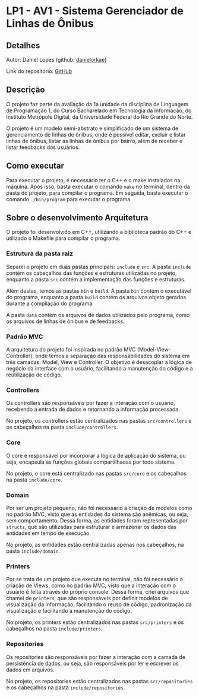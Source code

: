 # LP1 - AV1 - Sistema Gerenciador de Linhas de Ônibus

## Detalhes
Autor: Daniel Lopes (github: [danielorkae](https://github.com/danielorkae))

Link do repositório: [GitHub](https://github.com/danielorkae/lp1-atv1)

## Descrição

O projeto faz parte da avaliação da 1a unidade da disciplina de Linguagem de Programação 1, do Curso Bacharelado em Tecnologia da Informação, do Instituto Metrópole Digital, da Universidade Federal do Rio Grande do Norte.

O projeto é um modelo semi-abstrato e simplificado de um sistema de gerenciamento de linhas de ônibus, onde é possível editar, excluir e listar linhas de ônibus, listar as linhas de ônibus por bairro, além de receber e listar feedbacks dos usuários.

## Como executar

Para executar o projeto, é necessário ter o C++ e o make instalados na máquina. Após isso, basta executar o comando `make` no terminal, dentro da pasta do projeto, para compilar o programa. 
Em seguida, basta executar o comando `./bin/program` para executar o programa.

## Sobre o desenvolvimento Arquitetura

O projeto foi desenvolvido em C++, utilizando a biblioteca padrão do C++ e utilizado o Makefile para compilar o programa.

### Estrutura da pasta raiz

Separei o projeto em duas pastas principais: `include` e `src`. A pasta `include` contém os cabeçalhos das funções e estruturas utilizadas no projeto, enquanto a pasta `src` contém a implementação das funções e estruturas.

Além destas, temos as pastas `bin` e `build`. A pasta `bin` contém o executável do programa, enquanto a pasta `build` contém os arquivos objeto gerados durante a compilação do programa.

A pasta `data` contém os arquivos de dados utilizados pelo programa, como os arquivos de linhas de ônibus e de feedbacks.

### Padrão MVC
A arquitetura do projeto foi inspirada no padrão MVC (Model-View-Controller), onde temos a separação das responsabilidades do sistema em três camadas: Model, View e Controller. O objetivo é desacoplar a lógica de negócio da interface com o usuário, facilitando a manutenção do código e a reutilização de código.

### Controllers

Os controllers são responsáveis por fazer a interação com o usuário, recebendo a entrada de dados e retornando a informação processada. 

No projeto, os controllers estão centralizados nas pastas `src/controllers` e os cabeçalhos na pasta `include/controllers`.

### Core

O core é responsável por incorporar a lógica de aplicação do sistema, ou seja, encapsula as funções globais compartilhadas por todo sistema.

No projeto, o core está centralizado nas pastas `src/core` e os cabeçalhos na pasta `include/core`.

### Domain

Por ser um projeto pequeno, não foi necessário a criação de modelos como no padrão MVC, visto que as entidades do sistema são anêmicas, ou seja, sem comportamento. Dessa forma, as entidades foram representadas por `structs`, que são utilizadas para estruturar e armazenar os dados das entidades em tempo de execução.

No projeto, as entidades estão centralizadas apenas nos cabeçalhos, na pasta `include/domain`.

### Printers

Por se trata de um projeto que executa no terminal, não foi necessário a criação de Views, como no padrão MVC, visto que a interação com o usuário é feita através do próprio console. Dessa forma, criei arquivos que chamei de `printers`, que são responsáveis por definir modelos de visualização da informação, facilitando o reuso de código, padronização da visualização e facilitando a manutenção do código.

No projeto, os printers estão centralizados nas pastas `src/printers` e os cabeçalhos na pasta `include/printers`.

### Repositories

Os repositories são responsáveis por fazer a interação com a camada de persistência de dados, ou seja, são responsáveis por ler e escrever os dados em arquivos.

No projeto, os repositories estão centralizados nas pastas `src/repositories` e os cabeçalhos na pasta `include/repositories`.
